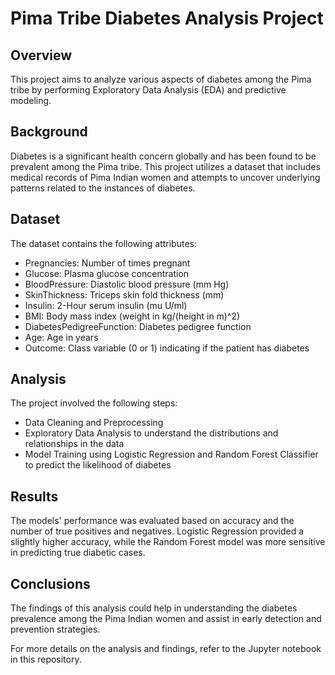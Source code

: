 # Pima Tribe Diabetes Analysis Project

## Overview
This project aims to analyze various aspects of diabetes among the Pima tribe by performing Exploratory Data Analysis (EDA) and predictive modeling.

## Background
Diabetes is a significant health concern globally and has been found to be prevalent among the Pima tribe. This project utilizes a dataset that includes medical records of Pima Indian women and attempts to uncover underlying patterns related to the instances of diabetes.

## Dataset
The dataset contains the following attributes:
- Pregnancies: Number of times pregnant
- Glucose: Plasma glucose concentration
- BloodPressure: Diastolic blood pressure (mm Hg)
- SkinThickness: Triceps skin fold thickness (mm)
- Insulin: 2-Hour serum insulin (mu U/ml)
- BMI: Body mass index (weight in kg/(height in m)^2)
- DiabetesPedigreeFunction: Diabetes pedigree function
- Age: Age in years
- Outcome: Class variable (0 or 1) indicating if the patient has diabetes

## Analysis
The project involved the following steps:
- Data Cleaning and Preprocessing
- Exploratory Data Analysis to understand the distributions and relationships in the data
- Model Training using Logistic Regression and Random Forest Classifier to predict the likelihood of diabetes

## Results
The models' performance was evaluated based on accuracy and the number of true positives and negatives. Logistic Regression provided a slightly higher accuracy, while the Random Forest model was more sensitive in predicting true diabetic cases.

## Conclusions
The findings of this analysis could help in understanding the diabetes prevalence among the Pima Indian women and assist in early detection and prevention strategies.

For more details on the analysis and findings, refer to the Jupyter notebook in this repository.
